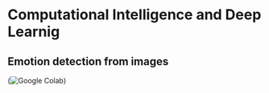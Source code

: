 # Computational Intelligence and Deep Learnig 
## Emotion detection from images

(![Google Colab](https://colab.research.google.com/assets/colab-badge.svg))
